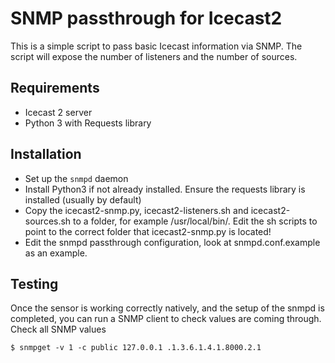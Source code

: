 SNMP passthrough for Icecast2
=============================

This is a simple script to pass basic Icecast information via SNMP. The script
will expose the number of listeners and the number of sources.

Requirements
------------
* Icecast 2 server
* Python 3 with Requests library

Installation
---------------------
* Set up the `snmpd` daemon
* Install Python3 if not already installed. Ensure the requests library is installed (usually by default)
* Copy the icecast2-snmp.py, icecast2-listeners.sh and icecast2-sources.sh to a folder, for example /usr/local/bin/. Edit the sh scripts to point to the correct folder that icecast2-snmp.py is located!
* Edit the snmpd passthrough configuration, look at snmpd.conf.example as an example.

Testing
-------
Once the sensor is working correctly natively, and the setup of the snmpd is
completed, you can run a SNMP client to check values are coming through.
Check all SNMP values
```
$ snmpget -v 1 -c public 127.0.0.1 .1.3.6.1.4.1.8000.2.1
```
